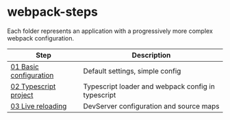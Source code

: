 # webpack-steps

Each folder represents an application with a progressively more complex webpack configuration.  

Step | Description
-|-
[01 Basic configuration](steps/01/README.md) | Default settings, simple config
[02 Typescript project](steps/02/README.md) | Typescript loader and webpack config in typescript
[03 Live reloading](steps/03/README.md) | DevServer configuration and source maps
